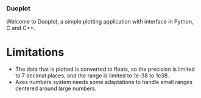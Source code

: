 ### Duoplot

Welcome to Duoplot, a simple plotting application with interface in Python, C and C++.

# Limitations
 * The data that is plotted is converted to floats, so the precision is limited to 7 decimal places, and the range is limited to 1e-38 to 1e38.
 * Axes numbers system needs some adaptations to handle small ranges centered around large numbers.
